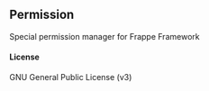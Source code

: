 ## Permission

Special permission manager for Frappe Framework

#### License

GNU General Public License (v3)
